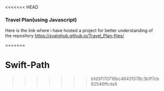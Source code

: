 <<<<<<< HEAD
### Travel Plan(using Javascript)
Here is the link where i have hosted a project for better understanding of the repository
https://svatghub.github.io/Travel_Plan-files/

=======
# Swift-Path
>>>>>>> bfd3f170716bc46431578c3b1f7cb82546ffcda5

